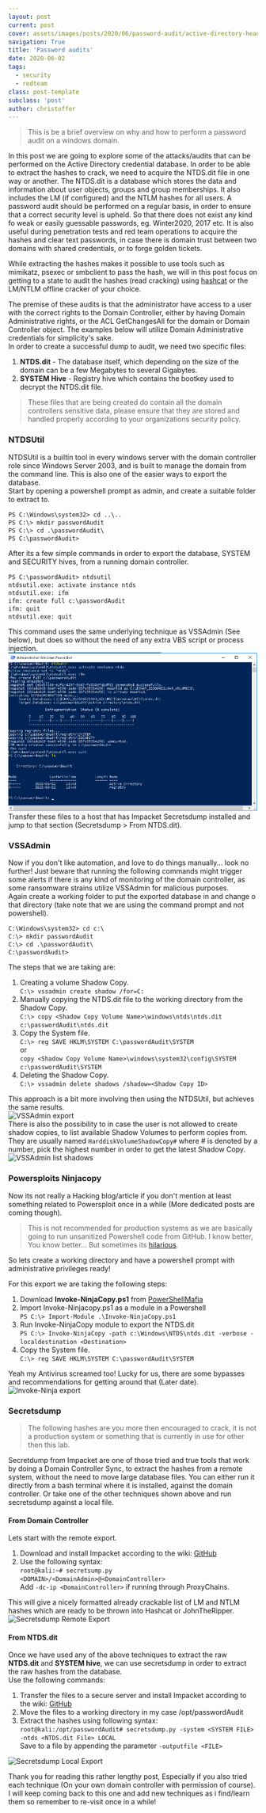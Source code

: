 ```yaml
---
layout: post
current: post
cover: assets/images/posts/2020/06/password-audit/active-directory-header.png
navigation: True
title: 'Password audits'
date: 2020-06-02
tags: 
  - security
  - redteam
class: post-template
subclass: 'post'
author: christoffer
---
```

> This is be a brief overview on why and how to perform a password audit on a windows domain.

In this post we are going to explore some of the attacks/audits that can be performed on the Active Directory credential database. In order to be able to extract the hashes to crack, we need to acquire the NTDS.dit file in one way or another. The NTDS.dit is a database which stores the data and information about user objects, groups and group memberships. It also includes the LM (if configured) and the NTLM hashes for all users. A password audit should be performed on a regular basis, in order to ensure that a correct security level is upheld. So that there does not exist any kind fo weak or easily guessable passwords, eg. Winter2020, <companyname>2017 etc. It is also useful during penetration tests and red team operations to acquire the hashes and clear text passwords, in case there is domain trust between two domains with shared credentials, or to forge golden tickets.  

While extracting the hashes makes it possible to use tools such as mimikatz, psexec or smbclient to pass the hash, we will in this post focus on getting to a state to audit the hashes (read cracking) using [hashcat](https://hashcat.net/hashcat/) or the LM/NTLM offline cracker of your choice.  

The premise of these audits is that the administrator have access to a user with the correct rights to the Domain Controller, either by having Domain Administrative rights, or the ACL GetChangesAll for the domain or Domain Controller object. The examples below will utilize Domain Administrative credentials for simplicity's sake.  
In order to create a successful dump to audit, we need two specific files:
1. **NTDS.dit** - The database itself, which depending on the size of the domain can be a few Megabytes to several Gigabytes.
2. **SYSTEM Hive** - Registry hive which contains the bootkey used to decrypt the NTDS.dit file.


> These files that are being created do contain all the domain controllers sensitive data, please ensure that they are stored  and handled properly according to your organizations security policy.  

### NTDSUtil
NTDSUtil is a builtin tool in every windows server with the domain controller role since Windows Server 2003, and is built to manage the domain from the command line. This is also one of the easier ways to export the database.  
Start by opening a powershell prompt as admin, and create a suitable folder to extract to.
```
PS C:\Windows\system32> cd ..\..
PS C:\> mkdir passwordAudit
PS C:\> cd .\passwordAudit\
PS C:\passwordAudit>
```
After its a few simple commands in order to export the database, SYSTEM and SECURITY hives, from a running domain controller.
```
PS C:\passwordAudit> ntdsutil
ntdsutil.exe: activate instance ntds
ntdsutil.exe: ifm
ifm: create full c:\passwordAudit
ifm: quit
ntdsutil.exe: quit
```
This command uses the same underlying technique as VSSAdmin (See below), but does so without the need of any extra VBS script or process injection.  
![NTDSUtil export](assets/images/posts/2020/06/password-audit/ntdsutil-screenshot.png)  
Transfer these files to a host that has Impacket Secretsdump installed and jump to that section (Secretsdump > From NTDS.dit).

### VSSAdmin
Now if you don't like automation, and love to do things manually... look no further! Just beware that running the following commands might trigger some alerts if there is any kind of monitoring of the domain controller, as some ransomware strains utilize VSSAdmin for malicious purposes.  
Again create a working folder to put the exported database in and change o that directory (take note that we are using the command prompt and not powershell).
```
C:\Windows\system32> cd c:\
C:\> mkdir passwordAudit
C:\> cd .\passwordAudit\
C:\passwordAudit>
```
The steps that we are taking are:
1. Creating a volume Shadow Copy.  
```C:\> vssadmin create shadow /for=C:```  
2. Manually copying the NTDS.dit file to the working directory from the Shadow Copy.  
```C:\> copy <Shadow Copy Volume Name>\windows\ntds\ntds.dit c:\passwordAudit\ntds.dit```  
3. Copy the System file.  
```C:\> reg SAVE HKLM\SYSTEM C:\passwordAudit\SYSTEM```  
or  
```copy <Shadow Copy Volume Name>\windows\system32\config\SYSTEM c:\passwordAudit\SYSTEM```
4. Deleting the Shadow Copy.  
```C:\> vssadmin delete shadows /shadow=<Shadow Copy ID>```  

This approach is a bit more involving then using the NTDSUtil, but achieves the same results.  
![VSSAdmin export](assets/images/posts/2020/06/password-audit/vssadmin-screenshot.png)  
There is also the possibility to in case the user is not allowed to create shadow copies, to list available Shadow Volumes to perform copies from. They are usually named ```HarddiskVolumeShadowCopy#``` where # is denoted by a number, pick the highest number in order to get the latest Shadow Copy.  
![VSSAdmin list shadows](assets/images/posts/2020/06/password-audit/vssadmin-list-shadows.png)  

### Powersploits Ninjacopy
Now its not really a Hacking blog/article if you don't mention at least something related to Powersploit once in a while (More dedicated posts are coming though).  
> This is not recommended for production systems as we are basically going to run unsanitized Powershell code from GitHub. I know better, You know better... But sometimes its [hilarious](https://medium.com/@notdan/curl-slight-of-hand-exploit-hysteria-29a82e5851d).  
  
So lets create a working directory and have a powershell prompt with administrative privileges ready!

For this export we are taking the following steps:
1. Download **Invoke-NinjaCopy.ps1** from [PowerShellMafia](https://github.com/PowerShellMafia/PowerSploit)  
2. Import Invoke-Ninjacopy.ps1 as a module in a Powershell  
```PS C:\> Import-Module .\Invoke-NinjaCopy.ps1```
1. Run Invoke-NinjaCopy module to export the NTDS.dit  
```PS C:\> Invoke-NinjaCopy -path c:\Windows\NTDS\ntds.dit -verbose -localdestination <Destination>```
1. Copy the System file.  
```C:\> reg SAVE HKLM\SYSTEM C:\passwordAudit\SYSTEM```

Yeah my Antivirus screamed too! Lucky for us, there are some bypasses and recommendations for getting around that (Later date).  
![Invoke-Ninja export](assets/images/posts/2020/06/password-audit/Invoke-NinjaCopy-screenshot.png)  

### Secretsdump
> The following hashes are you more then encouraged to crack, it is not a production system or something that is currently in use for other then this lab.  

Secretdump from Impacket are one of those tried and true tools that work by doing a Domain Controller Sync, to extract the hashes from a remote system, without the need to move large database files. You can either run it directly from a bash terminal where it is installed, against the domain controller. Or take one of the other techniques shown above and run secretsdump against a local file.
#### From Domain Controller
Lets start with the remote export.
1. Download and install Impacket according to the wiki: [GitHub](https://github.com/SecureAuthCorp/impacket)
2. Use the following syntax:  
```root@kali:~# secretsump.py <DOMAIN>/<DomainAdmin>@<DomainController>```  
Add ```-dc-ip <DomainController>``` if running through ProxyChains.

This will give a nicely formatted already crackable list of LM and NTLM hashes which are ready to be thrown into Hashcat or JohnTheRipper.  
![Secretsdump Remote Export](assets/images/posts/2020/06/password-audit/secretsdump-remote-screenshot.png)  

#### From NTDS.dit
Once we have used any of the above techniques to extract the raw **NTDS.dit** and **SYSTEM hive**, we can use secretsdump in order to extract the raw hashes from the database.   
Use the following commands:
1. Transfer the files to a secure server and install Impacket according to the wiki: [GitHub](https://github.com/SecureAuthCorp/impacket)
2. Move the files to a working directory in my case /opt/passwordAudit
3. Extract the hashes using following syntax:  
```root@kali:/opt/passwordAudit# secretsdump.py -system <SYSTEM FILE> -ntds <NTDS.dit File> LOCAL```  
Save to a file by appending the parameter ```-outputfile <FILE>```

![Secretsdump Local Export](assets/images/posts/2020/06/password-audit/secretsdump-local-screenshot.png)  

Thank you for reading this rather lengthy post, Especially if you also tried each technique (On your own domain controller with permission of course). I will keep coming back to this one and add new techniques as i find/learn them so remember to re-visit once in a while!
